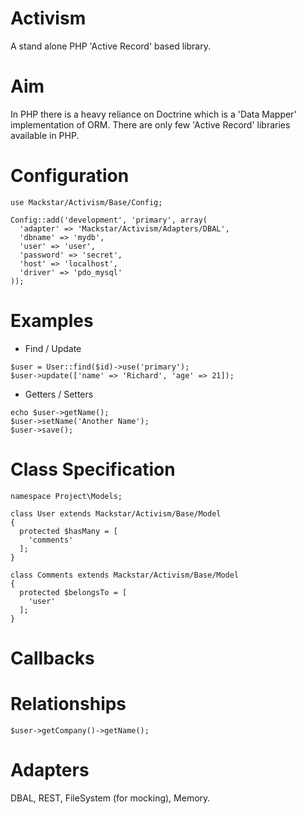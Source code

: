Activism
========

A stand alone PHP 'Active Record' based library.

Aim
====

In PHP there is a heavy reliance on Doctrine which is a 'Data Mapper' implementation of ORM.
There are only few 'Active Record' libraries available in PHP.

Configuration
========
```
use Mackstar/Activism/Base/Config;

Config::add('development', 'primary', array(
  'adapter' => 'Mackstar/Activism/Adapters/DBAL',
  'dbname' => 'mydb',
  'user' => 'user',
  'password' => 'secret',
  'host' => 'localhost',
  'driver' => 'pdo_mysql'
));
```
Examples
========

* Find / Update
```
$user = User::find($id)->use('primary');
$user->update(['name' => 'Richard', 'age' => 21]);
```
* Getters / Setters
```
echo $user->getName();
$user->setName('Another Name');
$user->save();
```

Class Specification
===================
```
namespace Project\Models;

class User extends Mackstar/Activism/Base/Model
{
  protected $hasMany = [
    'comments'
  ];
}

class Comments extends Mackstar/Activism/Base/Model
{
  protected $belongsTo = [
    'user'
  ];
}
```


Callbacks
=========

Relationships
=============
```
$user->getCompany()->getName();
```

Adapters
=============
DBAL, REST, FileSystem (for mocking), Memory.
